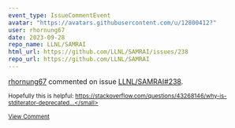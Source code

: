 ```yaml
---
event_type: IssueCommentEvent
avatar: "https://avatars.githubusercontent.com/u/12800412?"
user: rhornung67
date: 2023-09-28
repo_name: LLNL/SAMRAI
html_url: https://github.com/LLNL/SAMRAI/issues/238
repo_url: https://github.com/LLNL/SAMRAI
---
```


<a href='https://github.com/rhornung67' target='_blank'>rhornung67</a> commented on issue <a href='https://github.com/LLNL/SAMRAI/issues/238' target='_blank'>LLNL/SAMRAI#238</a>.

<small>Hopefully this is helpful: https://stackoverflow.com/questions/43268146/why-is-stditerator-deprecated...</small>

<a href='https://github.com/LLNL/SAMRAI/issues/238' target='_blank'>View Comment</a>